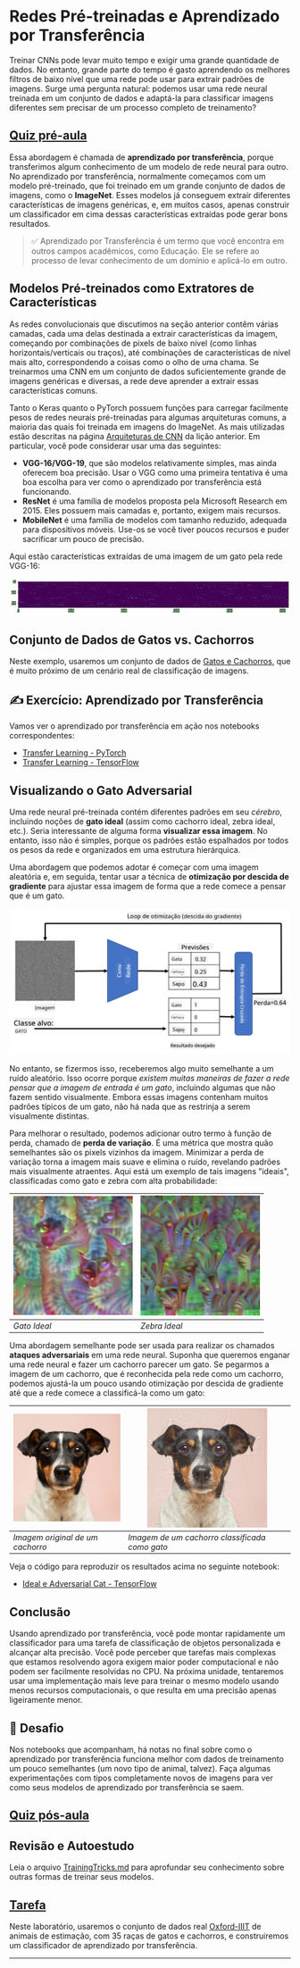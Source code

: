 <!--
CO_OP_TRANSLATOR_METADATA:
{
  "original_hash": "178c0b5ee5395733eb18aec51e71a0a9",
  "translation_date": "2025-09-23T08:19:44+00:00",
  "source_file": "lessons/4-ComputerVision/08-TransferLearning/README.md",
  "language_code": "br"
}
-->
# Redes Pré-treinadas e Aprendizado por Transferência

Treinar CNNs pode levar muito tempo e exigir uma grande quantidade de dados. No entanto, grande parte do tempo é gasto aprendendo os melhores filtros de baixo nível que uma rede pode usar para extrair padrões de imagens. Surge uma pergunta natural: podemos usar uma rede neural treinada em um conjunto de dados e adaptá-la para classificar imagens diferentes sem precisar de um processo completo de treinamento?

## [Quiz pré-aula](https://ff-quizzes.netlify.app/en/ai/quiz/15)

Essa abordagem é chamada de **aprendizado por transferência**, porque transferimos algum conhecimento de um modelo de rede neural para outro. No aprendizado por transferência, normalmente começamos com um modelo pré-treinado, que foi treinado em um grande conjunto de dados de imagens, como o **ImageNet**. Esses modelos já conseguem extrair diferentes características de imagens genéricas, e, em muitos casos, apenas construir um classificador em cima dessas características extraídas pode gerar bons resultados.

> ✅ Aprendizado por Transferência é um termo que você encontra em outros campos acadêmicos, como Educação. Ele se refere ao processo de levar conhecimento de um domínio e aplicá-lo em outro.

## Modelos Pré-treinados como Extratores de Características

As redes convolucionais que discutimos na seção anterior contêm várias camadas, cada uma delas destinada a extrair características da imagem, começando por combinações de pixels de baixo nível (como linhas horizontais/verticais ou traços), até combinações de características de nível mais alto, correspondendo a coisas como o olho de uma chama. Se treinarmos uma CNN em um conjunto de dados suficientemente grande de imagens genéricas e diversas, a rede deve aprender a extrair essas características comuns.

Tanto o Keras quanto o PyTorch possuem funções para carregar facilmente pesos de redes neurais pré-treinadas para algumas arquiteturas comuns, a maioria das quais foi treinada em imagens do ImageNet. As mais utilizadas estão descritas na página [Arquiteturas de CNN](../07-ConvNets/CNN_Architectures.md) da lição anterior. Em particular, você pode considerar usar uma das seguintes:

* **VGG-16/VGG-19**, que são modelos relativamente simples, mas ainda oferecem boa precisão. Usar o VGG como uma primeira tentativa é uma boa escolha para ver como o aprendizado por transferência está funcionando.
* **ResNet** é uma família de modelos proposta pela Microsoft Research em 2015. Eles possuem mais camadas e, portanto, exigem mais recursos.
* **MobileNet** é uma família de modelos com tamanho reduzido, adequada para dispositivos móveis. Use-os se você tiver poucos recursos e puder sacrificar um pouco de precisão.

Aqui estão características extraídas de uma imagem de um gato pela rede VGG-16:

![Características extraídas pelo VGG-16](../../../../../translated_images/features.6291f9c7ba3a0b951af88fc9864632b9115365410765680680d30c927dd67354.br.png)

## Conjunto de Dados de Gatos vs. Cachorros

Neste exemplo, usaremos um conjunto de dados de [Gatos e Cachorros](https://www.microsoft.com/download/details.aspx?id=54765&WT.mc_id=academic-77998-cacaste), que é muito próximo de um cenário real de classificação de imagens.

## ✍️ Exercício: Aprendizado por Transferência

Vamos ver o aprendizado por transferência em ação nos notebooks correspondentes:

* [Transfer Learning - PyTorch](TransferLearningPyTorch.ipynb)
* [Transfer Learning - TensorFlow](TransferLearningTF.ipynb)

## Visualizando o Gato Adversarial

Uma rede neural pré-treinada contém diferentes padrões em seu *cérebro*, incluindo noções de **gato ideal** (assim como cachorro ideal, zebra ideal, etc.). Seria interessante de alguma forma **visualizar essa imagem**. No entanto, isso não é simples, porque os padrões estão espalhados por todos os pesos da rede e organizados em uma estrutura hierárquica.

Uma abordagem que podemos adotar é começar com uma imagem aleatória e, em seguida, tentar usar a técnica de **otimização por descida de gradiente** para ajustar essa imagem de forma que a rede comece a pensar que é um gato.

![Loop de Otimização de Imagem](../../../../../translated_images/ideal-cat-loop.999fbb8ff306e044f997032f4eef9152b453e6a990e449bbfb107de2493cc37e.br.png)

No entanto, se fizermos isso, receberemos algo muito semelhante a um ruído aleatório. Isso ocorre porque *existem muitas maneiras de fazer a rede pensar que a imagem de entrada é um gato*, incluindo algumas que não fazem sentido visualmente. Embora essas imagens contenham muitos padrões típicos de um gato, não há nada que as restrinja a serem visualmente distintas.

Para melhorar o resultado, podemos adicionar outro termo à função de perda, chamado de **perda de variação**. É uma métrica que mostra quão semelhantes são os pixels vizinhos da imagem. Minimizar a perda de variação torna a imagem mais suave e elimina o ruído, revelando padrões mais visualmente atraentes. Aqui está um exemplo de tais imagens "ideais", classificadas como gato e zebra com alta probabilidade:

![Gato Ideal](../../../../../translated_images/ideal-cat.203dd4597643d6b0bd73038b87f9c0464322725e3a06ab145d25d4a861c70592.br.png) | ![Zebra Ideal](../../../../../translated_images/ideal-zebra.7f70e8b54ee15a7a314000bb5df38a6cfe086ea04d60df4d3ef313d046b98a2b.br.png)
-----|-----
 *Gato Ideal* | *Zebra Ideal*

Uma abordagem semelhante pode ser usada para realizar os chamados **ataques adversariais** em uma rede neural. Suponha que queremos enganar uma rede neural e fazer um cachorro parecer um gato. Se pegarmos a imagem de um cachorro, que é reconhecida pela rede como um cachorro, podemos ajustá-la um pouco usando otimização por descida de gradiente até que a rede comece a classificá-la como um gato:

![Imagem de um Cachorro](../../../../../translated_images/original-dog.8f68a67d2fe0911f33041c0f7fce8aa4ea919f9d3917ec4b468298522aeb6356.br.png) | ![Imagem de um cachorro classificada como gato](../../../../../translated_images/adversarial-dog.d9fc7773b0142b89752539bfbf884118de845b3851c5162146ea0b8809fc820f.br.png)
-----|-----
*Imagem original de um cachorro* | *Imagem de um cachorro classificada como gato*

Veja o código para reproduzir os resultados acima no seguinte notebook:

* [Ideal e Adversarial Cat - TensorFlow](AdversarialCat_TF.ipynb)

## Conclusão

Usando aprendizado por transferência, você pode montar rapidamente um classificador para uma tarefa de classificação de objetos personalizada e alcançar alta precisão. Você pode perceber que tarefas mais complexas que estamos resolvendo agora exigem maior poder computacional e não podem ser facilmente resolvidas no CPU. Na próxima unidade, tentaremos usar uma implementação mais leve para treinar o mesmo modelo usando menos recursos computacionais, o que resulta em uma precisão apenas ligeiramente menor.

## 🚀 Desafio

Nos notebooks que acompanham, há notas no final sobre como o aprendizado por transferência funciona melhor com dados de treinamento um pouco semelhantes (um novo tipo de animal, talvez). Faça algumas experimentações com tipos completamente novos de imagens para ver como seus modelos de aprendizado por transferência se saem.

## [Quiz pós-aula](https://ff-quizzes.netlify.app/en/ai/quiz/16)

## Revisão e Autoestudo

Leia o arquivo [TrainingTricks.md](TrainingTricks.md) para aprofundar seu conhecimento sobre outras formas de treinar seus modelos.

## [Tarefa](lab/README.md)

Neste laboratório, usaremos o conjunto de dados real [Oxford-IIIT](https://www.robots.ox.ac.uk/~vgg/data/pets/) de animais de estimação, com 35 raças de gatos e cachorros, e construiremos um classificador de aprendizado por transferência.

---

